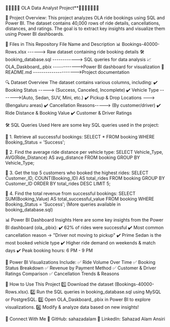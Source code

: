 🚖🚖🚖🚖🚖 OLA Data Analyst Project**🚖🚖🚖🚖🚖🚖🚖

📌 Project Overview: This project analyzes OLA ride bookings using SQL and Power BI. The dataset contains 40,000 rows of ride details, cancellations, distances, and ratings. The goal is to extract key insights and visualize them using Power BI dashboards.

📂 Files in This Repository File Name and Description 📊 Bookings-40000-Rows.xlsx ------> Raw dataset containing ride booking details 🛠 booking_database.sql ------------> SQL queries for data analysis 📈 OLA_Daskboard_.pbix ------------>Power BI dashboard for visualization 📄 README.md --------------------->Project documentation

🔍 Dataset Overview The dataset contains various columns, including: ✔️ Booking Status -----> (Success, Canceled, Incomplete) ✔️ Vehicle Type ------->(Auto, Sedan, SUV, Mini, etc.) ✔️ Pickup & Drop Locations --->(Bengaluru areas) ✔️ Cancellation Reasons-----> (By customer/driver) ✔️ Ride Distance & Booking Value ✔️ Customer & Driver Ratings

🛠️ SQL Queries Used Here are some key SQL queries used in the project:

📌 1. Retrieve all successful bookings: SELECT * FROM booking WHERE Booking_Status = 'Success';

📌 2. Find the average ride distance per vehicle type: SELECT Vehicle_Type, AVG(Ride_Distance) AS avg_distance FROM booking GROUP BY Vehicle_Type;

📌 3. Get the top 5 customers who booked the highest rides: SELECT Customer_ID, COUNT(Booking_ID) AS total_rides FROM booking GROUP BY Customer_ID ORDER BY total_rides DESC LIMIT 5;

📌 4. Find the total revenue from successful bookings: SELECT SUM(Booking_Value) AS total_successful_value FROM booking WHERE Booking_Status = 'Success'; (More queries available in booking_database.sql)

📊 Power BI Dashboard Insights Here are some key insights from the Power BI dashboard (ola_.pbix): ✔️ 62% of rides were successful ✔️ Most common cancellation reason → "Driver not moving to pickup" ✔️ Prime Sedan is the most booked vehicle type ✔️ Higher ride demand on weekends & match days ✔️ Peak booking hours: 6 PM - 9 PM

🚀 Power BI Visualizations Include: ✅ Ride Volume Over Time ✅ Booking Status Breakdown ✅ Revenue by Payment Method ✅ Customer & Driver Ratings Comparison ✅ Cancellation Trends & Reasons

🔗 How to Use This Project 1️⃣ Download the dataset (Bookings-40000-Rows.xlsx). 2️⃣ Run the SQL queries in booking_database.sql using MySQL or PostgreSQL. 3️⃣ Open OLA_Daskboard_.pbix in Power BI to explore visualizations. 4️⃣ Modify & analyze data based on new insights!

📢 Connect With Me 🔗 GitHub: sahazadalam 🔗 LinkedIn: Sahazad Alam Ansiri
